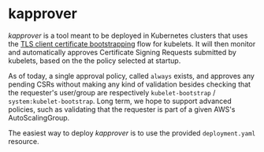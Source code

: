 # kapprover

_kapprover_ is a tool meant to be deployed in Kubernetes clusters that uses the
[TLS client certificate bootstrapping] flow for kubelets. It will then monitor
and automatically approves Certificate Signing Requests submitted by kubelets,
based on the the policy selected at startup.

As of today, a single approval policy, called `always` exists, and approves any
pending CSRs without making any kind of validation besides checking that the
requester's user/group are respectively `kubelet-bootstrap` /
`system:kubelet-bootstrap`. Long term, we hope to support advanced policies,
such as validating that the requester is part of a given AWS's AutoScalingGroup.

The easiest way to deploy _kapprover_ is to use the provided `deployment.yaml`
resource.

[TLS client certificate bootstrapping]: https://kubernetes.io/docs/admin/kubelet-tls-bootstrapping/
